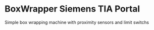 # BoxWrapper Siemens TIA Portal
Simple box wrapping machine with proximity sensors and limit switchs

